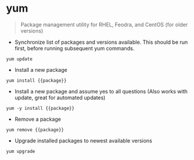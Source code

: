 # yum

>Package management utility for RHEL, Feodra, and CentOS (for older versions)

- Synchronize list of packages and versions available. This should be run first, before running subsequent yum commands.

`yum update`

- Install a new package

`yum install {{package}}`

- Install a new package and assume yes to all questions (Also works with update, great for automated updates)
 
`yum -y install {{package}}`

- Remove a package

`yum remove {{package}}`

- Upgrade installed packages to newest available versions

`yum upgrade`

